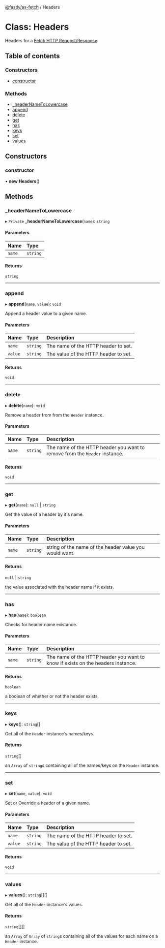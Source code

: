 [@fastly/as-fetch](../README.md) / Headers

# Class: Headers

Headers for a [Fetch HTTP Request/Response](https://developer.mozilla.org/en-US/docs/Web/API/Fetch_API/Using_Fetch#Headers).

## Table of contents

### Constructors

- [constructor](headers.md#constructor)

### Methods

- [\_headerNameToLowercase](headers.md#_headernametolowercase)
- [append](headers.md#append)
- [delete](headers.md#delete)
- [get](headers.md#get)
- [has](headers.md#has)
- [keys](headers.md#keys)
- [set](headers.md#set)
- [values](headers.md#values)

## Constructors

### constructor

• **new Headers**()

## Methods

### \_headerNameToLowercase

▸ `Private` **_headerNameToLowercase**(`name`): `string`

#### Parameters

| Name | Type |
| :------ | :------ |
| `name` | `string` |

#### Returns

`string`

___

### append

▸ **append**(`name`, `value`): `void`

Append a header value to a given name.

#### Parameters

| Name | Type | Description |
| :------ | :------ | :------ |
| `name` | `string` | The name of the HTTP header to set. |
| `value` | `string` | The value of the HTTP header to set. |

#### Returns

`void`

___

### delete

▸ **delete**(`name`): `void`

Remove a header from from the `Header` instance.

#### Parameters

| Name | Type | Description |
| :------ | :------ | :------ |
| `name` | `string` | The name of the HTTP header you want to remove from the `Header` instance. |

#### Returns

`void`

___

### get

▸ **get**(`name`): ``null`` \| `string`

Get the value of a header by it's name.

#### Parameters

| Name | Type | Description |
| :------ | :------ | :------ |
| `name` | `string` | string of the name of the header value you would want. |

#### Returns

``null`` \| `string`

the value associated with the header name if it exists.

___

### has

▸ **has**(`name`): `boolean`

Checks for header name existance.

#### Parameters

| Name | Type | Description |
| :------ | :------ | :------ |
| `name` | `string` | The name of the HTTP header you want to know if exists on the headers instance. |

#### Returns

`boolean`

a boolean of whether or not the header exists.

___

### keys

▸ **keys**(): `string`[]

Get all of the `Header` instance's names/keys.

#### Returns

`string`[]

an `Array` of `string`s containing all of the names/keys on the `Header` instance.

___

### set

▸ **set**(`name`, `value`): `void`

Set or Override a header of a given name.

#### Parameters

| Name | Type | Description |
| :------ | :------ | :------ |
| `name` | `string` | The name of the HTTP header to set. |
| `value` | `string` | The value of the HTTP header to set. |

#### Returns

`void`

___

### values

▸ **values**(): `string`[][]

Get all of the `Header` instance's values.

#### Returns

`string`[][]

an `Array` of `Array` of `string`s containing all of the values for each name on a `Header` instance.
